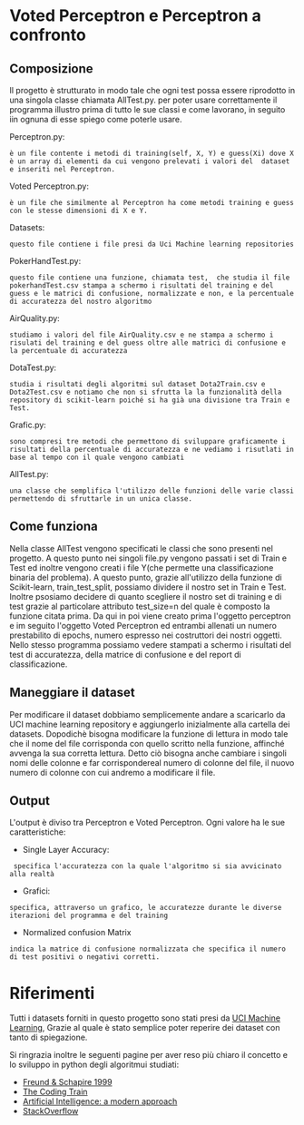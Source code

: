 # Voted Perceptron e Perceptron a confronto
## Composizione
Il progetto è strutturato in modo tale che ogni test possa essere riprodotto in una singola classe chiamata AllTest.py.
per poter usare correttamente il programma illustro prima di tutto le sue classi e come lavorano, in seguito iin ognuna di esse spiego come poterle usare.

Perceptron.py:

```è un file contente i metodi di training(self, X, Y) e guess(Xi) dove X è un array di elementi da cui vengono prelevati i valori del  dataset e inseriti nel Perceptron.```

Voted Perceptron.py: 

```è un file che similmente al Perceptron ha come metodi training e guess con le stesse dimensioni di X e Y.```

Datasets:

```questo file contiene i file presi da Uci Machine learning repositories```

PokerHandTest.py:

```questo file contiene una funzione, chiamata test,  che studia il file pokerhandTest.csv stampa a schermo i risultati del training e del guess e le matrici di confusione, normalizzate e non, e la percentuale di accuratezza del nostro algoritmo```

AirQuality.py:

```studiamo i valori del file AirQuality.csv e ne stampa a schermo i risulati del training e del guess oltre alle matrici di confusione e la percentuale di accuratezza```

DotaTest.py:

```studia i risultati degli algoritmi sul dataset Dota2Train.csv e Dota2Test.csv e notiamo che non si sfrutta la la funzionalità della repository di scikit-learn poiché si ha già una divisione tra Train e Test. ```

Grafic.py:

```sono compresi tre metodi che permettono di sviluppare graficamente i risultati della percentuale di accuratezza e ne vediamo i risutlati in base al tempo con il quale vengono cambiati```

AllTest.py:

```una classe che semplifica l'utilizzo delle funzioni delle varie classi permettendo di sfruttarle in un unica classe.```

## Come funziona

Nella classe AllTest vengono specificati le classi che sono presenti nel progetto. A questo punto nei singoli file.py vengono passati i set di Train e Test ed inoltre vengono creati i file Y(che permette una classificazione binaria del problema). A questo punto, grazie all'utilizzo della funzione di Scikit-learn, train_test_split, possiamo dividere il nostro set in  Train e Test. Inoltre psosiamo decidere di quanto scegliere il nostro set di training e di test grazie al particolare attributo test_size=n del quale è composto la funzione citata prima.
Da qui in poi viene creato prima l'oggetto perceptron e im seguito l'oggetto Voted Perceptron ed entrambi allenati un numero prestabilito di epochs, numero espresso nei costruttori dei nostri oggetti. Nello stesso programma possiamo vedere stampati a schermo i risultati del test di accuratezza, della matrice di confusione e del report di classificazione.

## Maneggiare il dataset

Per modificare il dataset dobbiamo semplicemente andare a scaricarlo da UCI machine learning repository e aggiungerlo inizialmente alla cartella dei datasets. 
Dopodichè bisogna modificare la funzione di lettura in modo tale che il nome del file corrisponda con quello scritto nella funzione, affinché avvenga la sua corretta lettura. Detto ciò bisogna anche cambiare i singoli nomi delle colonne e far corrispondereal numero di colonne del file, il nuovo numero di colonne con cui andremo a modificare il file.

## Output

L'output è diviso tra Perceptron e Voted Perceptron. Ogni valore ha le sue caratteristiche:

* Single Layer Accuracy:

``` specifica l'accuratezza con la quale l'algoritmo si sia avvicinato alla realtà```

* Grafici:

```specifica, attraverso un grafico, le accuratezze durante le diverse iterazioni del programma e del training```

* Normalized confusion Matrix

```indica la matrice di confusione normalizzata che specifica il numero di test positivi o negativi corretti.```

# Riferimenti
Tutti i datasets forniti in questo progetto sono stati presi da [UCI Machine Learning](http://archive.ics.uci.edu/ml/index.php), Grazie al quale è stato semplice poter reperire dei dataset con tanto di spiegazione. 

Si ringrazia inoltre le seguenti pagine per aver reso più chiaro il concetto e lo sviluppo in python degli algoritmui studiati:

* [Freund & Schapire 1999](https://link.springer.com/content/pdf/10.1023/A:1007662407062.pdf)
* [The Coding Train](https://www.youtube.com/user/shiffman)
* [Artificial Intelligence: a modern approach](http://aima.cs.berkeley.edu/)
* [StackOverflow](https://stackoverflow.com/)
